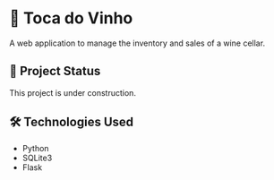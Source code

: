 # 🍷 Toca do Vinho

A web application to manage the inventory and sales of a wine cellar.

## 🚧 Project Status

This project is under construction.

## 🛠️ Technologies Used

- Python
- SQLite3
- Flask
